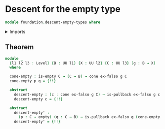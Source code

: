 # Descent for the empty type

```agda
module foundation.descent-empty-types where
```

<details><summary>Imports</summary>

```agda
open import foundation.cones-over-cospans
open import foundation.dependent-pair-types
open import foundation.universe-levels

open import foundation-core.empty-types
open import foundation-core.pullbacks
```

</details>

## Theorem

```agda
module _
  {l1 l2 l3 : Level} {B : UU l1} {X : UU l2} {C : UU l3} (g : B → X)
  where

  cone-empty : is-empty C → (C → B) → cone ex-falso g C
  cone-empty p q = {!!}

  abstract
    descent-empty : (c : cone ex-falso g C) → is-pullback ex-falso g c
    descent-empty c = {!!}

  abstract
    descent-empty' :
      (p : C → empty) (q : C → B) → is-pullback ex-falso g (cone-empty p q)
    descent-empty' = {!!}
```
